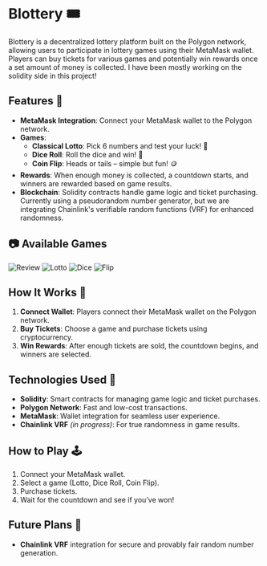 # Blottery 🎟️

Blottery is a decentralized lottery platform built on the Polygon network, allowing users to participate in lottery games using their MetaMask wallet. Players can buy tickets for various games and potentially win rewards once a set amount of money is collected. I have been mostly working on the solidity side in this project!

## Features 🌟
- **MetaMask Integration**: Connect your MetaMask wallet to the Polygon network.
- **Games**:
  - **Classical Lotto**: Pick 6 numbers and test your luck! 🎰
  - **Dice Roll**: Roll the dice and win! 🎲
  - **Coin Flip**: Heads or tails – simple but fun! 🪙
- **Rewards**: When enough money is collected, a countdown starts, and winners are rewarded based on game results.
- **Blockchain**: Solidity contracts handle game logic and ticket purchasing. Currently using a pseudorandom number generator, but we are integrating Chainlink's verifiable random functions (VRF) for enhanced randomness.

## 📷 Available Games
![Review](https://github.com/user-attachments/assets/dae99638-4a71-4b48-994b-8d43073cc78b)
![Lotto](https://github.com/user-attachments/assets/60c68afb-a3e4-4ce5-9d05-20f136c50ced)
![Dice](https://github.com/user-attachments/assets/11620e30-f289-4e77-a2af-8c115a050056)
![Flip](https://github.com/user-attachments/assets/3aef056d-83d2-4fd9-bb15-e5f3d2ea8948)


## How It Works 🔧
1. **Connect Wallet**: Players connect their MetaMask wallet on the Polygon network.
2. **Buy Tickets**: Choose a game and purchase tickets using cryptocurrency.
3. **Win Rewards**: After enough tickets are sold, the countdown begins, and winners are selected.

## Technologies Used 🚀
- **Solidity**: Smart contracts for managing game logic and ticket purchases.
- **Polygon Network**: Fast and low-cost transactions.
- **MetaMask**: Wallet integration for seamless user experience.
- **Chainlink VRF** *(in progress)*: For true randomness in game results.

## How to Play 🕹️
1. Connect your MetaMask wallet.
2. Select a game (Lotto, Dice Roll, Coin Flip).
3. Purchase tickets.
4. Wait for the countdown and see if you’ve won!

## Future Plans 🔮
- **Chainlink VRF** integration for secure and provably fair random number generation.
